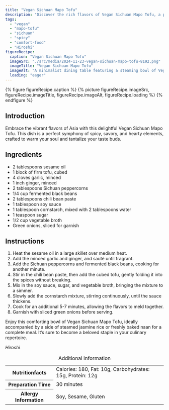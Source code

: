 ```yaml
---
title: "Vegan Sichuan Mapo Tofu"
description: "Discover the rich flavors of Vegan Sichuan Mapo Tofu, a plant-based twist on the classic Chinese dish, packed with spicy, savory goodness."
tags:
  - "vegan"
  - "mapo-tofu"
  - "sichuan"
  - "spicy"
  - "comfort-food"
  - "Hiroshi"
figureRecipe: 
  caption: "Vegan Sichuan Mapo Tofu"
  imageSrc: "./src/media/2024-11-23-vegan-sichuan-mapo-tofu-8192.png"
  imageTitle: "Vegan Sichuan Mapo Tofu"
  imageAlt: "A minimalist dining table featuring a steaming bowl of Vegan Sichuan Mapo Tofu garnished with green onions, alongside perfect jasmine rice and fluffy naan, in a warm, inviting light."
  loading: "eager"
---
```


{% figure figureRecipe.caption %}
{% picture figureRecipe.imageSrc, figureRecipe.imageTitle, figureRecipe.imageAlt, figureRecipe.loading %}
{% endfigure %}

## Introduction

Embrace the vibrant flavors of Asia with this delightful Vegan Sichuan Mapo Tofu. This dish is a perfect symphony of spicy, savory, and hearty elements, crafted to warm your soul and tantalize your taste buds.

## Ingredients

- 2 tablespoons sesame oil
- 1 block of firm tofu, cubed
- 4 cloves garlic, minced
- 1 inch ginger, minced
- 2 tablespoons Sichuan peppercorns
- 1/4 cup fermented black beans
- 2 tablespoons chili bean paste
- 1 tablespoon soy sauce
- 1 tablespoon cornstarch, mixed with 2 tablespoons water
- 1 teaspoon sugar
- 1/2 cup vegetable broth
- Green onions, sliced for garnish

## Instructions

1. Heat the sesame oil in a large skillet over medium heat.
2. Add the minced garlic and ginger, and sauté until fragrant.
3. Add the Sichuan peppercorns and fermented black beans, cooking for another minute.
4. Stir in the chili bean paste, then add the cubed tofu, gently folding it into the spices without breaking.
5. Mix in the soy sauce, sugar, and vegetable broth, bringing the mixture to a simmer.
6. Slowly add the cornstarch mixture, stirring continuously, until the sauce thickens.
7. Cook for an additional 5-7 minutes, allowing the flavors to meld together.
8. Garnish with sliced green onions before serving.

Enjoy this comforting bowl of Vegan Sichuan Mapo Tofu, ideally accompanied by a side of steamed jasmine rice or freshly baked naan for a complete meal. It’s sure to become a beloved staple in your culinary repertoire.

*Hiroshi*

<table><caption class='sr-only'>Additional Information</caption><tr><th>Nutritionfacts</th><td>Calories: 180, Fat: 10g, Carbohydrates: 15g, Protein: 12g&nbsp;</td></tr><tr><th>Preparation Time</th><td>30 minutes&nbsp;</td></tr><tr><th>Allergy Information</th><td>Soy, Sesame, Gluten&nbsp;</td></tr></table>

